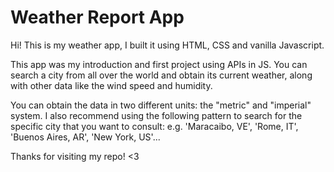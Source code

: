 # Weather Report App
Hi! This is my weather app, I built it using HTML, CSS and vanilla Javascript.

This app was my introduction and first project using APIs in JS. You can search a city from all over the world and obtain its current weather, along with other data like the wind speed and humidity.

You can obtain the data in two different units: the "metric" and "imperial" system. I also recommend using the following pattern to search for the specific city that you want to consult: e.g. 'Maracaibo, VE', 'Rome, IT', 'Buenos Aires, AR', 'New York, US'...

Thanks for visiting my repo! <3
